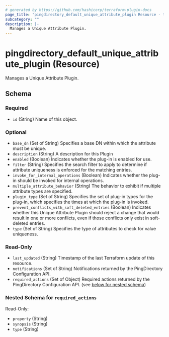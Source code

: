 ```yaml
---
# generated by https://github.com/hashicorp/terraform-plugin-docs
page_title: "pingdirectory_default_unique_attribute_plugin Resource - terraform-provider-pingdirectory"
subcategory: ""
description: |-
  Manages a Unique Attribute Plugin.
---
```


# pingdirectory_default_unique_attribute_plugin (Resource)

Manages a Unique Attribute Plugin.



<!-- schema generated by tfplugindocs -->
## Schema

### Required

- `id` (String) Name of this object.

### Optional

- `base_dn` (Set of String) Specifies a base DN within which the attribute must be unique.
- `description` (String) A description for this Plugin
- `enabled` (Boolean) Indicates whether the plug-in is enabled for use.
- `filter` (String) Specifies the search filter to apply to determine if attribute uniqueness is enforced for the matching entries.
- `invoke_for_internal_operations` (Boolean) Indicates whether the plug-in should be invoked for internal operations.
- `multiple_attribute_behavior` (String) The behavior to exhibit if multiple attribute types are specified.
- `plugin_type` (Set of String) Specifies the set of plug-in types for the plug-in, which specifies the times at which the plug-in is invoked.
- `prevent_conflicts_with_soft_deleted_entries` (Boolean) Indicates whether this Unique Attribute Plugin should reject a change that would result in one or more conflicts, even if those conflicts only exist in soft-deleted entries.
- `type` (Set of String) Specifies the type of attributes to check for value uniqueness.

### Read-Only

- `last_updated` (String) Timestamp of the last Terraform update of this resource.
- `notifications` (Set of String) Notifications returned by the PingDirectory Configuration API.
- `required_actions` (Set of Object) Required actions returned by the PingDirectory Configuration API. (see [below for nested schema](#nestedatt--required_actions))

<a id="nestedatt--required_actions"></a>
### Nested Schema for `required_actions`

Read-Only:

- `property` (String)
- `synopsis` (String)
- `type` (String)


